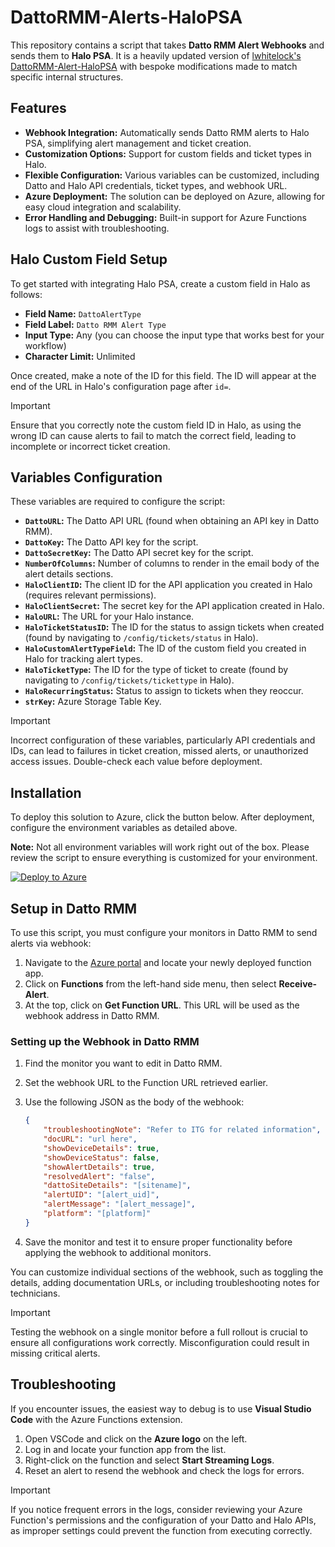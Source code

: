 
# DattoRMM-Alerts-HaloPSA

This repository contains a script that takes **Datto RMM Alert Webhooks** and sends them to **Halo PSA**. It is a heavily updated version of [lwhitelock's DattoRMM-Alert-HaloPSA](https://github.com/lwhitelock/DattoRMM-Alert-HaloPSA) with bespoke modifications made to match specific internal structures.

## Features

- **Webhook Integration:** Automatically sends Datto RMM alerts to Halo PSA, simplifying alert management and ticket creation.
- **Customization Options:** Support for custom fields and ticket types in Halo.
- **Flexible Configuration:** Various variables can be customized, including Datto and Halo API credentials, ticket types, and webhook URL.
- **Azure Deployment:** The solution can be deployed on Azure, allowing for easy cloud integration and scalability.
- **Error Handling and Debugging:** Built-in support for Azure Functions logs to assist with troubleshooting.

## Halo Custom Field Setup

To get started with integrating Halo PSA, create a custom field in Halo as follows:

- **Field Name:** `DattoAlertType`
- **Field Label:** `Datto RMM Alert Type`
- **Input Type:** Any (you can choose the input type that works best for your workflow)
- **Character Limit:** Unlimited

Once created, make a note of the ID for this field. The ID will appear at the end of the URL in Halo's configuration page after `id=`.

> [!IMPORTANT]
> Ensure that you correctly note the custom field ID in Halo, as using the wrong ID can cause alerts to fail to match the correct field, leading to incomplete or incorrect ticket creation.

## Variables Configuration

These variables are required to configure the script:

- **`DattoURL`:** The Datto API URL (found when obtaining an API key in Datto RMM).
- **`DattoKey`:** The Datto API key for the script.
- **`DattoSecretKey`:** The Datto API secret key for the script.
- **`NumberOfColumns`:** Number of columns to render in the email body of the alert details sections.
- **`HaloClientID`:** The client ID for the API application you created in Halo (requires relevant permissions).
- **`HaloClientSecret`:** The secret key for the API application created in Halo.
- **`HaloURL`:** The URL for your Halo instance.
- **`HaloTicketStatusID`:** The ID for the status to assign tickets when created (found by navigating to `/config/tickets/status` in Halo).
- **`HaloCustomAlertTypeField`:** The ID of the custom field you created in Halo for tracking alert types.
- **`HaloTicketType`:** The ID for the type of ticket to create (found by navigating to `/config/tickets/tickettype` in Halo).
- **`HaloRecurringStatus`:** Status to assign to tickets when they reoccur.
- **`strKey`:** Azure Storage Table Key.

> [!IMPORTANT]
> Incorrect configuration of these variables, particularly API credentials and IDs, can lead to failures in ticket creation, missed alerts, or unauthorized access issues. Double-check each value before deployment.

## Installation

To deploy this solution to Azure, click the button below. After deployment, configure the environment variables as detailed above.

**Note:** Not all environment variables will work right out of the box. Please review the script to ensure everything is customized for your environment.

[![Deploy to Azure](https://aka.ms/deploytoazurebutton)](https://portal.azure.com/#create/Microsoft.Template/uri/https%3a%2f%2fraw.githubusercontent.com%2fOliverPerring%2fDattoRMM-Alert-HaloPSA%2fmain%2fDeployment%2fAzureDeployment.json)

## Setup in Datto RMM

To use this script, you must configure your monitors in Datto RMM to send alerts via webhook:

1. Navigate to the [Azure portal](https://portal.azure.com/) and locate your newly deployed function app.
2. Click on **Functions** from the left-hand side menu, then select **Receive-Alert**.
3. At the top, click on **Get Function URL**. This URL will be used as the webhook address in Datto RMM.

### Setting up the Webhook in Datto RMM

1. Find the monitor you want to edit in Datto RMM.
2. Set the webhook URL to the Function URL retrieved earlier.
3. Use the following JSON as the body of the webhook:

   ```json
   {
       "troubleshootingNote": "Refer to ITG for related information",
       "docURL": "url here",
       "showDeviceDetails": true,
       "showDeviceStatus": false,
       "showAlertDetails": true,
       "resolvedAlert": "false",
       "dattoSiteDetails": "[sitename]",
       "alertUID": "[alert_uid]",
       "alertMessage": "[alert_message]",
       "platform": "[platform]"
   }
   ```

4. Save the monitor and test it to ensure proper functionality before applying the webhook to additional monitors.

You can customize individual sections of the webhook, such as toggling the details, adding documentation URLs, or including troubleshooting notes for technicians.

> [!IMPORTANT]
> Testing the webhook on a single monitor before a full rollout is crucial to ensure all configurations work correctly. Misconfiguration could result in missing critical alerts.

## Troubleshooting

If you encounter issues, the easiest way to debug is to use **Visual Studio Code** with the Azure Functions extension.

1. Open VSCode and click on the **Azure logo** on the left.
2. Log in and locate your function app from the list.
3. Right-click on the function and select **Start Streaming Logs**.
4. Reset an alert to resend the webhook and check the logs for errors.

> [!IMPORTANT]
> If you notice frequent errors in the logs, consider reviewing your Azure Function's permissions and the configuration of your Datto and Halo APIs, as improper settings could prevent the function from executing correctly.
